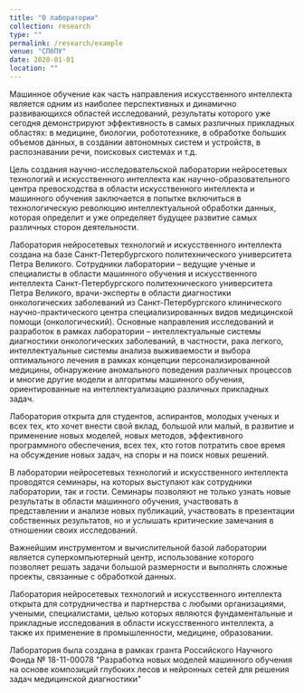 ```yaml
---
title: "О лаборатории"
collection: research
type: ""
permalink: /research/example
venue: "СПбПУ"
date: 2020-01-01
location: ""
---
```


Машинное обучение как часть направления искусственного интеллекта является одним из наиболее перспективных и динамично развивающихся областей исследований, результаты которого уже сегодня демонстрируют эффективность в самых различных прикладных областях: в медицине, биологии, робототехнике, в обработке больших объемов данных, в создании автономных систем и устройств, в распознавании речи, поисковых системах и т.д.

Цель создания научно-исследовательской лаборатории нейросетевых технологий и искусственного интеллекта как научно-образовательного центра превосходства в области искусственного интеллекта и машинного обучения заключается в попытке включиться в технологическую революцию интеллектуальной обработки данных, которая определит и уже определяет будущее развитие самых различных сторон деятельности.

Лаборатория нейросетевых технологий и искусственного интеллекта создана на базе  Санкт-Петербургского политехнического университета Петра Великого. Сотрудники лаборатории – ведущие ученые и специалисты в области машинного обучения и искусственного интеллекта Санкт-Петербургского политехнического университета Петра Великого, врачи-эксперты в области диагностики онкологических заболеваний из Санкт-Петербургского клинического  научно-практического центра специализированных видов медицинской помощи (онкологический). Основные направления исследований и разработок в рамках лаборатории – интеллектуальные системы диагностики онкологических заболеваний, в частности, рака легкого,  интеллектуальные системы анализа выживаемости и выбора оптимального лечения в рамках концепции персонализированной медицины, обнаружение аномального поведения различных процессов и многие другие модели и алгоритмы машинного обучения, ориентированные на интеллектуализацию различных прикладных задач.

Лаборатория открыта для студентов, аспирантов, молодых ученых и всех тех, кто хочет внести свой вклад, большой или малый, в развитие и применение новых моделей, новых методов, эффективного программного обеспечения, всех тех, кто готов потратить свое время на обсуждение новых задач, на споры и на поиск новых решений.

В лаборатории нейросетевых технологий и искусственного интеллекта проводятся семинары, на которых выступают как сотрудники лаборатории, так и гости. Семинары позволяют не только узнать новые результаты в области машинного обучения, участвовать в представлении и анализе новых публикаций, участвовать в презентации собственных результатов, но и услышать критические замечания в отношении своих исследований.

Важнейшим инструментом и вычислительной базой лаборатории является суперкомпьютерный центр, использование которого позволяет решать задачи большой размерности и выполнять сложные проекты, связанные с обработкой данных.

Лаборатория нейросетевых технологий и искусственного интеллекта открыта для сотрудничества и партнерства с любыми организациями, учеными, специалистами, целью которых являются фундаментальные и прикладные исследования в области искусственного интеллекта, а также их применение в промышленности, медицине, образовании.

Лаборатория была создана в рамках гранта Российского Научного Фонда № 18-11-00078 "Разработка новых моделей машинного обучения на основе композиций глубоких лесов и нейронных сетей для решения задач медицинской диагностики"

